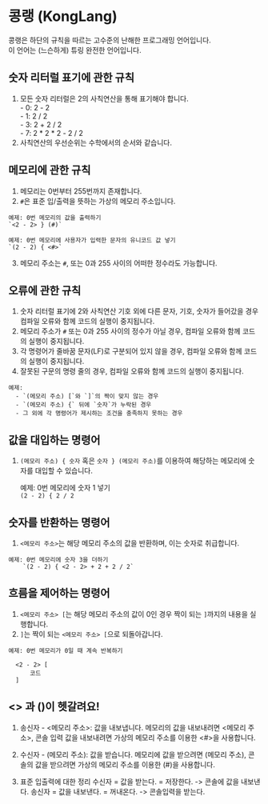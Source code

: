 # 콩랭 (KongLang)

콩랭은 하단의 규칙을 따르는 고수준의 난해한 프로그래밍 언어입니다.  
이 언어는 (느슨하게) 튜링 완전한 언어입니다.

## 숫자 리터럴 표기에 관한 규칙

  1. 모든 숫자 리터럴은 2의 사칙연산을 통해 표기해야 합니다.  
    - 0: 2 - 2  
    - 1: 2 / 2  
    - 3: 2 + 2 / 2  
    - 7: 2 * 2 * 2 - 2 / 2  
  2. 사칙연산의 우선순위는 수학에서의 순서와 같습니다.
  
## 메모리에 관한 규칙

  1. 메모리는 0번부터 255번까지 존재합니다.  
  2. `#`은 표준 입/출력을 뜻하는 가상의 메모리 주소입니다.
	
	예제: 0번 메모리의 값을 출력하기
	`<2 - 2> } (#)`
	
	예제: 0번 메모리에 사용자가 입력한 문자의 유니코드 값 넣기
	`(2 - 2) { <#>`

  3. 메모리 주소는 `#`, 또는 0과 255 사이의 어떠한 정수라도 가능합니다.  

## 오류에 관한 규칙

  1. 숫자 리터럴 표기에 2와 사칙연산 기호 외에 다른 문자, 기호, 숫자가 들어갔을 경우 컴파일 오류와 함께 코드의 실행이 중지됩니다.  
  2. 메모리 주소가 `#` 또는 0과 255 사이의 정수가 아닐 경우, 컴파일 오류와 함께 코드의 실행이 중지됩니다.  
  3. 각 명령어가 줄바꿈 문자(LF)로 구분되어 있지 않을 경우, 컴파일 오류와 함께 코드의 실행이 중지됩니다.  
  4. 잘못된 구문의 명령 줄의 경우, 컴파일 오류와 함께 코드의 실행이 중지됩니다.  
  
    예제:
      - `(메모리 주소) [`와 `]`의 짝이 맞지 않는 경우  
      - `(메모리 주소) {` 뒤에 `숫자`가 누락된 경우  
      - 그 외에 각 명령어가 제시하는 조건을 충족하지 못하는 경우  


## 값을 대입하는 명령어

  1. `(메모리 주소) { 숫자` 혹은 `숫자 } (메모리 주소)`를 이용하여 해당하는 메모리에 숫자를 대입할 수 있습니다.  

      예제: 0번 메모리에 숫자 1 넣기  
		  `(2 - 2) { 2 / 2`  
		
## 숫자를 반환하는 명령어

  1. `<메모리 주소>`는 해당 메모리 주소의 값을 반환하며, 이는 숫자로 취급합니다.  
  
    예제: 0번 메모리에 숫자 3을 더하기  
		`(2 - 2) { <2 - 2> + 2 + 2 / 2`  
		
## 흐름을 제어하는 명령어
  1. `<메모리 주소> [`는 해당 메모리 주소의 값이 0인 경우 짝이 되는 `]`까지의 내용을 실행합니다.  
  2. `]`는 짝이 되는 `<메모리 주소> [`으로 되돌아갑니다.  
  
    예제: 0번 메모리가 0일 때 계속 반복하기
    
```
  <2 - 2> [  
	  코드  
  ]  
```

## <> 과 ()이 헷갈려요!

  1. 송신자 - <메모리 주소>: 값을 내보냅니다. 메모리의 값을 내보내려면 <메모리 주소>, 콘솔 입력 값을 내보내려면 가상의 메모리 주소를 이용한 <#>을 사용합니다.
  
  2. 수신자 - (메모리 주소): 값을 받습니다. 메모리에 값을 받으려면 (메모리 주소), 콘솔의 값을 받으려면 가상의 메모리 주소를 이용한 (#)을 사용합니다.
  
  3. 표준 입출력에 대한 정리
    수신자 = 값을 받는다. = 저장한다. -> 콘솔에 값을 내보낸다.
    송신자 = 값을 내보낸다. = 꺼내온다. -> 콘솔입력을 받는다.

